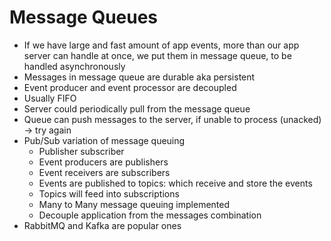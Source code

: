 # Message Queues

- If we have large and fast amount of app events, more than our app server can handle at once, we put them in message queue, to be handled asynchronously
- Messages in message queue are durable aka persistent
- Event producer and event processor are decoupled
- Usually FIFO
- Server could periodically pull from the message queue
- Queue can push messages to the server, if unable to process (unacked) -> try again
- Pub/Sub variation of message queuing
    - Publisher subscriber
    - Event producers are publishers
    - Event receivers are subscribers
    - Events are published to topics: which receive and store the events
    - Topics will feed into subscriptions
    - Many to Many message queuing implemented
    - Decouple application from the messages combination
- RabbitMQ and Kafka are popular ones